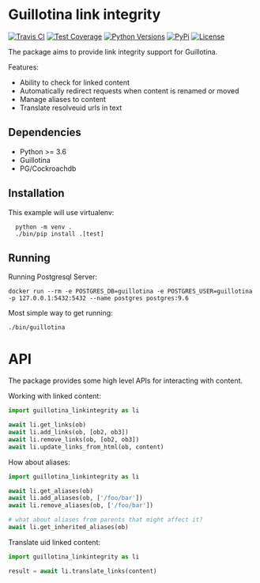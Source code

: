 # Guillotina link integrity

[![Travis CI](https://travis-ci.org/guillotinaweb/guillotina_linkintegrity.svg?branch=master)](https://travis-ci.org/guillotinaweb/guillotina_linkintegrity)
[![Test Coverage](https://codecov.io/gh/guillotinaweb/guillotina_linkintegrity/branch/master/graph/badge.svg)](https://codecov.io/gh/guillotinaweb/guillotina_linkintegrity/branch/master)
[![Python Versions](https://img.shields.io/pypi/pyversions/guillotina_linkintegrity.svg)](https://pypi.python.org/pypi/guillotina_linkintegrity/)
[![PyPi](https://img.shields.io/pypi/v/guillotina_linkintegrity.svg)](https://pypi.python.org/pypi/guillotina_linkintegrity)
[![License](https://img.shields.io/pypi/l/guillotina_linkintegrity.svg)](https://pypi.python.org/pypi/guillotina_linkintegrity/)


The package aims to provide link integrity support for Guillotina.

Features:
- Ability to check for linked content
- Automatically redirect requests when content is renamed or moved
- Manage aliases to content
- Translate resolveuid urls in text


## Dependencies

- Python >= 3.6
- Guillotina
- PG/Cockroachdb


## Installation

This example will use virtualenv:

```
  python -m venv .
  ./bin/pip install .[test]
```


## Running

Running Postgresql Server:

```
docker run --rm -e POSTGRES_DB=guillotina -e POSTGRES_USER=guillotina -p 127.0.0.1:5432:5432 --name postgres postgres:9.6
```


Most simple way to get running:

```
./bin/guillotina
```


# API

The package provides some high level APIs for interacting with content.

Working with linked content:

```python
import guillotina_linkintegrity as li

await li.get_links(ob)
await li.add_links(ob, [ob2, ob3])
await li.remove_links(ob, [ob2, ob3])
await li.update_links_from_html(ob, content)
```

How about aliases:

```python
import guillotina_linkintegrity as li

await li.get_aliases(ob)
await li.add_aliases(ob, ['/foo/bar'])
await li.remove_aliases(ob, ['/foo/bar'])

# what about aliases from parents that might affect it?
await li.get_inherited_aliases(ob)
```

Translate uid linked content:

```python
import guillotina_linkintegrity as li

result = await li.translate_links(content)
```

